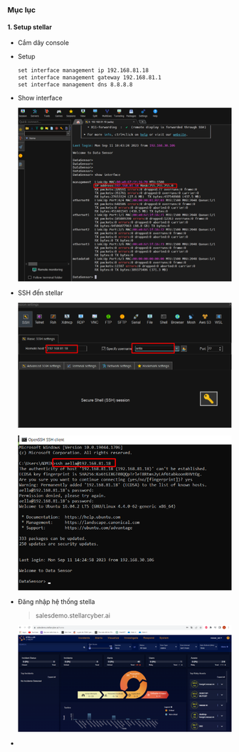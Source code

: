 ### Mục lục
#### 1. Setup stellar


- Cắm dây console
- Setup 
  ```
  set interface management ip 192.168.81.18
  set interface management gateway 192.168.81.1
  set interface management dns 8.8.8.8
  ```
- Show interface

    ![alt](image/ip1.png)

- SSH đến stellar

    ![alt](image/ssh1.png)

    ![alt](image/ssh2.png)


- Đăng nhập hệ thống stella
  > salesdemo.stellarcyber.ai

  ![alt](image/Screenshot_1.png)

- 
